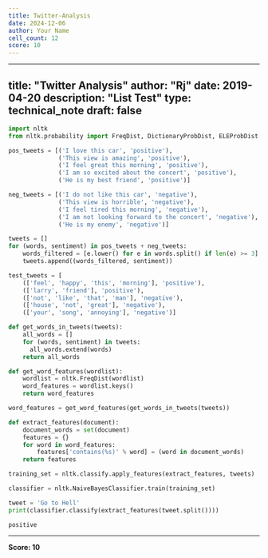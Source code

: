```yaml
---
title: Twitter-Analysis
date: 2024-12-06
author: Your Name
cell_count: 12
score: 10
---
```


---
title: "Twitter Analysis"
author: "Rj"
date: 2019-04-20
description: "List Test"
type: technical_note
draft: false
---

```python
import nltk
from nltk.probability import FreqDist, DictionaryProbDist, ELEProbDist
```


```python
pos_tweets = [('I love this car', 'positive'),
              ('This view is amazing', 'positive'),
              ('I feel great this morning', 'positive'),
              ('I am so excited about the concert', 'positive'),
              ('He is my best friend', 'positive')]

neg_tweets = [('I do not like this car', 'negative'),
              ('This view is horrible', 'negative'),
              ('I feel tired this morning', 'negative'),
              ('I am not looking forward to the concert', 'negative'),
              ('He is my enemy', 'negative')]
```


```python
tweets = []
for (words, sentiment) in pos_tweets + neg_tweets:
    words_filtered = [e.lower() for e in words.split() if len(e) >= 3] 
    tweets.append((words_filtered, sentiment))
```


```python
test_tweets = [
    (['feel', 'happy', 'this', 'morning'], 'positive'),
    (['larry', 'friend'], 'positive'),
    (['not', 'like', 'that', 'man'], 'negative'),
    (['house', 'not', 'great'], 'negative'),
    (['your', 'song', 'annoying'], 'negative')]
```


```python
def get_words_in_tweets(tweets):
    all_words = []
    for (words, sentiment) in tweets:
      all_words.extend(words)
    return all_words
```


```python
def get_word_features(wordlist):
    wordlist = nltk.FreqDist(wordlist)
    word_features = wordlist.keys()
    return word_features
```


```python
word_features = get_word_features(get_words_in_tweets(tweets))
```


```python
def extract_features(document):
    document_words = set(document)
    features = {}
    for word in word_features:
        features['contains(%s)' % word] = (word in document_words)
    return features
```


```python
training_set = nltk.classify.apply_features(extract_features, tweets)
```


```python
classifier = nltk.NaiveBayesClassifier.train(training_set)
```


```python
tweet = 'Go to Hell'
print(classifier.classify(extract_features(tweet.split())))
```

    positive



---
**Score: 10**